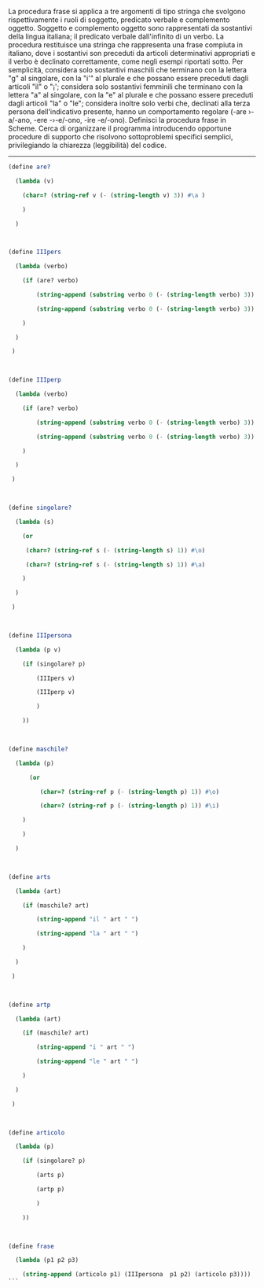 La procedura frase si applica a tre argomenti di tipo stringa che svolgono rispettivamente i ruoli di soggetto,
predicato verbale e complemento oggetto. Soggetto e complemento oggetto sono rappresentati da sostantivi della
lingua italiana; il predicato verbale dall'infinito di un verbo. La procedura restituisce una stringa che rappresenta una
frase compiuta in italiano, dove i sostantivi son preceduti da articoli determinativi appropriati e il verbo è declinato
correttamente, come negli esempi riportati sotto. Per semplicità, considera solo sostantivi maschili che terminano con la
lettera
"g" al singolare, con la
"i'" al plurale e che possano essere preceduti dagli articoli "il" o "¡'; considera solo
sostantivi femminili che terminano con la lettera "a" al singolare, con la "e" al plurale e che possano essere preceduti
dagli articoli "la" o "le"; considera inoltre solo verbi che, declinati alla terza persona dell'indicativo presente, hanno un
comportamento regolare (-are
›-a/-ano, -ere -›-e/-ono, -ire
-e/-ono).
Definisci la procedura frase in Scheme. Cerca di organizzare il programma introducendo opportune procedure di
supporto che risolvono sottoproblemi specifici semplici, privilegiando la chiarezza (leggibilità) del codice.



---

````scheme
(define are?

  (lambda (v)

    (char=? (string-ref v (- (string-length v) 3)) #\a )

    )

  )

  

(define IIIpers

  (lambda (verbo)

    (if (are? verbo)

        (string-append (substring verbo 0 (- (string-length verbo) 3)) "a ")

        (string-append (substring verbo 0 (- (string-length verbo) 3)) "e ")

    )

  )

 )

  

(define IIIperp

  (lambda (verbo)

    (if (are? verbo)

        (string-append (substring verbo 0 (- (string-length verbo) 3)) "ano ")

        (string-append (substring verbo 0 (- (string-length verbo) 3)) "ono ")

    )

  )

 )

  

(define singolare?

  (lambda (s)

    (or

     (char=? (string-ref s (- (string-length s) 1)) #\o)

     (char=? (string-ref s (- (string-length s) 1)) #\a)

    )

  )

 )

  

(define IIIpersona

  (lambda (p v)

    (if (singolare? p)

        (IIIpers v)

        (IIIperp v)

        )

    ))

  

(define maschile?

  (lambda (p)

      (or

         (char=? (string-ref p (- (string-length p) 1)) #\o)

         (char=? (string-ref p (- (string-length p) 1)) #\i)

    )

    )

  )

  

(define arts

  (lambda (art)

    (if (maschile? art)

        (string-append "il " art " ")

        (string-append "la " art " ")

    )

  )

 )

  

(define artp

  (lambda (art)

    (if (maschile? art)

        (string-append "i " art " ")

        (string-append "le " art " ")

    )

  )

 )

  

(define articolo

  (lambda (p)

    (if (singolare? p)

        (arts p)

        (artp p)

        )

    ))

  

(define frase

  (lambda (p1 p2 p3)

    (string-append (articolo p1) (IIIpersona  p1 p2) (articolo p3))))
```